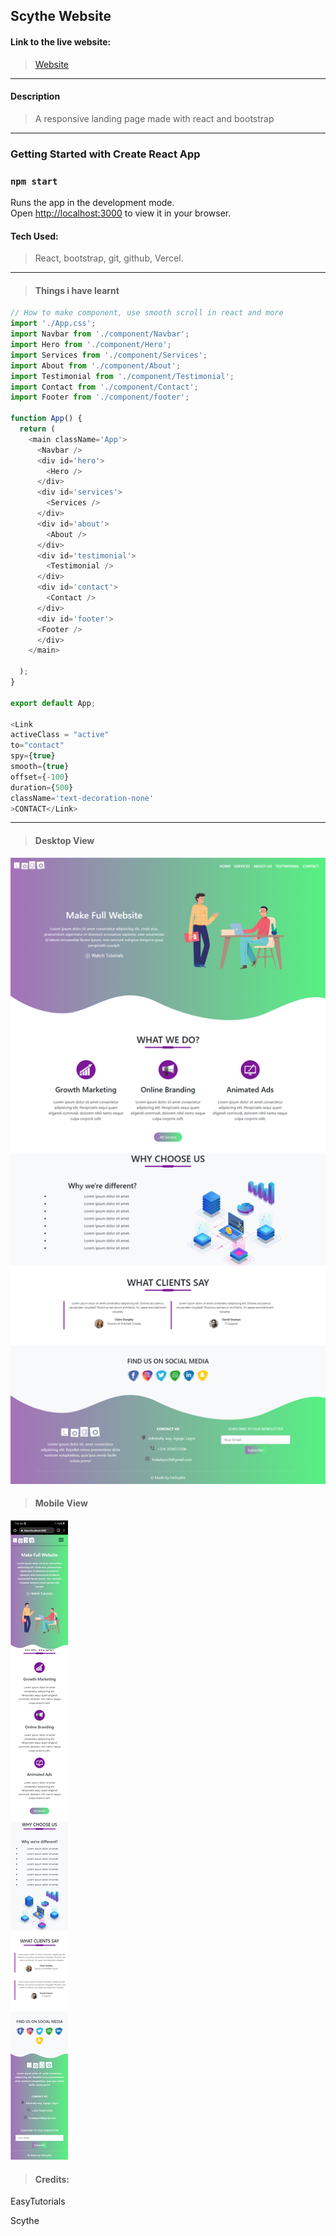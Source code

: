 ## Scythe Website
#### Link to the live website:
>[Website](https://devscythewebsite.vercel.app/ "LandingPage live site")
___

#### Description 
>A responsive landing page made with react and bootstrap
____

### Getting Started with Create React App
### `npm start`

Runs the app in the development mode.\
Open [http://localhost:3000](http://localhost:3000) to view it in your browser.


#### Tech Used:
 >React, bootstrap, git, github, Vercel.
___

> #### Things i have learnt
```JavaScript
// How to make component, use smooth scroll in react and more
import './App.css';
import Navbar from './component/Navbar';
import Hero from './component/Hero';
import Services from './component/Services';
import About from './component/About';
import Testimonial from './component/Testimonial';
import Contact from './component/Contact';
import Footer from './component/footer';

function App() {
  return (
    <main className='App'>
      <Navbar /> 
      <div id='hero'>
        <Hero />
      </div>
      <div id='services'>
        <Services />
      </div>
      <div id='about'>
        <About />
      </div>
      <div id='testimonial'>
        <Testimonial />
      </div>
      <div id='contact'>
        <Contact />
      </div>
      <div id='footer'>
      <Footer />
      </div>
    </main>
     
  );
}

export default App;

<Link
activeClass = "active"
to="contact"
spy={true}
smooth={true}
offset={-100}
duration={500}
className='text-decoration-none'
>CONTACT</Link>


```
---

> #### Desktop View
![ SS](src/website.png "Desktop View")

> #### Mobile View
![ SS](src/mobile.png "Mobile View")


> #### Credits: 
EasyTutorials

Scythe